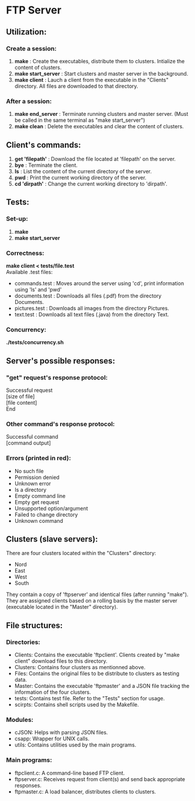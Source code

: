 FTP Server
==========


Utilization:
------------
### Create a session:
1. **make** : Create the executables, distribute them to clusters. Intialize the content of clusters.
2. **make start_server** : Start clusters and master server in the background.
3. **make client** : Lauch a client from the executable in the "Clients" directory. All files are downloaded to that directory.
### After a session:
1. **make end_server** : Terminate running clusters and master server. (Must be called in the same terminal as "make start_server")
2. **make clean** : Delete the executables and clear the content of clusters.


Client's commands:
------------------
1. **get 'filepath'** : Download the file located at 'filepath' on the server.
2. **bye** : Terminate the client.
3. **ls** : List the content of the current directory of the server.
4. **pwd** : Print the current working directory of the server.
5. **cd 'dirpath'** : Change the current working directory to 'dirpath'.


Tests:
------
### Set-up:
1. **make**
2. **make start_server**
### Correctness:
**make client < tests/file.test** \
Available .test files:
+ commands.test : Moves around the server using 'cd', print information using 'ls' and 'pwd'
+ documents.test : Downloads all files (.pdf) from the directory Documents.
+ pictures.test : Downloads all images from the directory Pictures.
+ text.test : Downloads all text files (.java) from the directory Text.
### Concurrency:
**./tests/concurrency.sh**


Server's possible responses:
----------------------------
### "get" request's response protocol:
Successful request \
[size of file] \
[file content] \
End
### Other command's response protocol:
Successful command \
[command output]
### Errors (printed in red):
+ No such file
+ Permission denied
+ Unknown error
+ Is a directory
+ Empty command line
+ Empty get request
+ Unsupported option/argument
+ Failed to change directory
+ Unknown command


Clusters (slave servers):
-------------------------
There are four clusters located within the "Clusters" directory:
+ Nord
+ East
+ West
+ South

They contain a copy of 'ftpserver' and identical files (after running "make"). They are assigned clients based on a rolling basis by the master server (executable located in the "Master" directory).


File structures:
----------------
### Directories:
+ Clients: Contains the executable 'ftpclient'. Clients created by "make client" download files to this directory.
+ Clusters: Contains four clusters as mentionned above.
+ Files: Contains the original files to be distribute to clusters as testing data.
+ Master: Contains the executable 'ftpmaster' and a JSON file tracking the information of the four clusters.
+ tests: Contains test file. Refer to the "Tests" section for usage. 
+ scirpts: Contains shell scripts used by the Makefile.
### Modules:
+ cJSON: Helps with parsing JSON files.
+ csapp: Wrapper for UNIX calls.
+ utils: Contains utilities used by the main programs.
### Main programs:
+ ftpclient.c: A command-line based FTP client.
+ ftpserver.c: Receives request from client(s) and send back appropriate responses.
+ ftpmaster.c: A load balancer, distributes clients to clusters.
